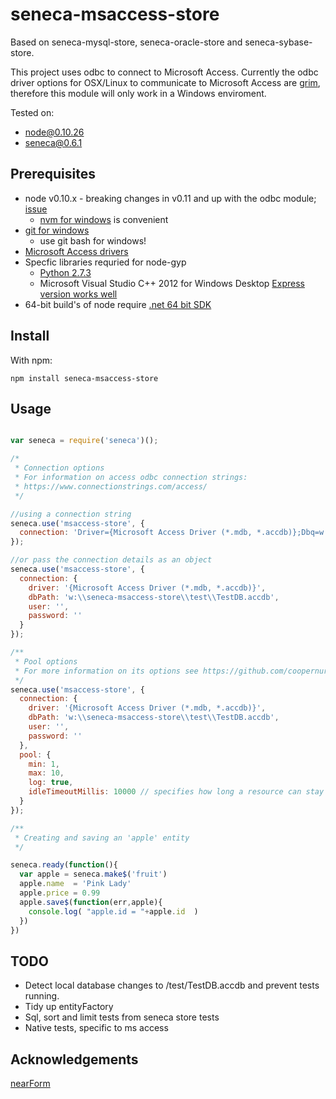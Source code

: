 # seneca-msaccess-store

Based on seneca-mysql-store, seneca-oracle-store and seneca-sybase-store.

This project uses odbc to connect to Microsoft Access. Currently the odbc driver options for OSX/Linux to communicate to Microsoft Access are [grim](http://stackoverflow.com/questions/5742322/connecting-to-access-database-from-linux), therefore this module will only work in a Windows enviroment.

Tested on:

- node@0.10.26
- seneca@0.6.1 

## Prerequisites

- node v0.10.x - breaking changes in v0.11 and up with the odbc module; [issue](https://github.com/w1nk/node-odbc/issues/79)
  - [nvm for windows](https://github.com/coreybutler/nvm-windows) is convenient
- [git for windows](http://git-scm.com/download/win)
  - use git bash for windows!
- [Microsoft Access drivers](http://www.microsoft.com/en-us/download/details.aspx?id=13255)
- Specfic libraries requried for node-gyp
  - [Python 2.7.3](https://www.python.org/downloads/)
  - Microsoft Visual Studio C++ 2012 for Windows Desktop [Express version works well](http://go.microsoft.com/?linkid=9816758)
- 64-bit build's of node require [.net 64 bit SDK](http://www.microsoft.com/en-us/download/details.aspx?id=8279)


## Install

With npm:

`npm install seneca-msaccess-store`

## Usage

```js

var seneca = require('seneca')();

/*
 * Connection options
 * For information on access odbc connection strings:
 * https://www.connectionstrings.com/access/
 */

//using a connection string
seneca.use('msaccess-store', {
  connection: 'Driver={Microsoft Access Driver (*.mdb, *.accdb)};Dbq=w:\\seneca-msaccess-store\\test\\TestDB.accdb;'
});

//or pass the connection details as an object
seneca.use('msaccess-store', {
  connection: {
    driver: '{Microsoft Access Driver (*.mdb, *.accdb)}',
    dbPath: 'w:\\seneca-msaccess-store\\test\\TestDB.accdb',
    user: '',
    password: ''
  }
});

/**
 * Pool options
 * For more information on its options see https://github.com/coopernurse/node-pool
 */
seneca.use('msaccess-store', {
  connection: {
    driver: '{Microsoft Access Driver (*.mdb, *.accdb)}',
    dbPath: 'w:\\seneca-msaccess-store\\test\\TestDB.accdb',
    user: '',
    password: ''
  },
  pool: {
    min: 1,
    max: 10,
    log: true,
    idleTimeoutMillis: 10000 // specifies how long a resource can stay idle in pool before being removed
  }
});

/**
 * Creating and saving an 'apple' entity
 */

seneca.ready(function(){
  var apple = seneca.make$('fruit')
  apple.name  = 'Pink Lady'
  apple.price = 0.99
  apple.save$(function(err,apple){
    console.log( "apple.id = "+apple.id  )
  })
})

```

## TODO

- Detect local database changes to /test/TestDB.accdb and prevent tests running.
- Tidy up entityFactory
- Sql, sort and limit tests from seneca store tests
- Native tests, specific to ms access

## Acknowledgements

[nearForm](http://www.nearform.com/)
